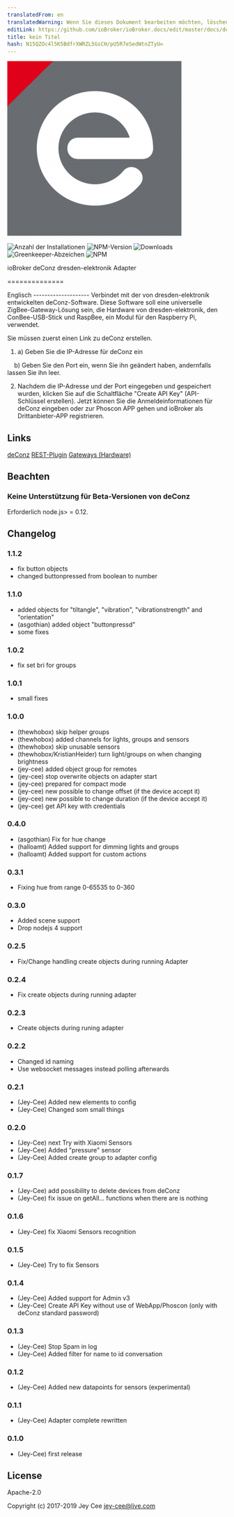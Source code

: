```yaml
---
translatedFrom: en
translatedWarning: Wenn Sie dieses Dokument bearbeiten möchten, löschen Sie bitte das Feld "translationsFrom". Andernfalls wird dieses Dokument automatisch erneut übersetzt
editLink: https://github.com/ioBroker/ioBroker.docs/edit/master/docs/de/adapterref/iobroker.deconz/README.md
title: kein Titel
hash: N15QZOc4l5K5BdfrXWRZL5GsCH/pU5R7eSedWtnZTyU=
---
```

![Logo](../../../en/adapterref/iobroker.deconz/admin/deconz.png)

![Anzahl der Installationen](http://iobroker.live/badges/deconz-stable.svg)
![NPM-Version](http://img.shields.io/npm/v/iobroker.deconz.svg)
![Downloads](https://img.shields.io/npm/dm/iobroker.deconz.svg)
![Greenkeeper-Abzeichen](https://badges.greenkeeper.io/iobroker-community-adapters/ioBroker.deconz.svg)
![NPM](https://nodei.co/npm/iobroker.deconz.png?downloads=true)

ioBroker deConz dresden-elektronik Adapter

==============

Englisch -------------------- Verbindet mit der von dresden-elektronik entwickelten deConz-Software. Diese Software soll eine universelle ZigBee-Gateway-Lösung sein, die Hardware von dresden-elektronik, den ConBee-USB-Stick und RaspBee, ein Modul für den Raspberry Pi, verwendet.

Sie müssen zuerst einen Link zu deConz erstellen.

1. a) Geben Sie die IP-Adresse für deConz ein

    b) Geben Sie den Port ein, wenn Sie ihn geändert haben, andernfalls lassen Sie ihn leer.

2. Nachdem die IP-Adresse und der Port eingegeben und gespeichert wurden, klicken Sie auf die Schaltfläche "Create API Key" (API-Schlüssel erstellen). Jetzt können Sie die Anmeldeinformationen für deConz eingeben oder zur Phoscon APP gehen und ioBroker als Drittanbieter-APP registrieren.

## Links
[deConz](https://www.dresden-elektronik.de/funktechnik/products/software/pc/deconz/) [REST-Plugin](https://github.com/dresden-elektronik/deconz-rest-plugin) [Gateways (Hardware)](https://www.dresden-elektronik.de/funktechnik/solutions/wireless-light-control/gateways/)

## Beachten
### Keine Unterstützung für Beta-Versionen von deConz
Erforderlich node.js> = 0.12.

## Changelog

### 1.1.2
* fix button objects
*  changed buttonpressed from boolean to number

### 1.1.0
*  added objects for "tiltangle", "vibration", "vibrationstrength" and "orientation"
*  (asgothian) added object "buttonpressd"
*  some fixes


### 1.0.2
* fix set bri for groups


### 1.0.1
* small fixes


### 1.0.0
*  (thewhobox) skip helper groups
*  (thewhobox) added channels for lights, groups and sensors
*  (thewhobox) skip unusable sensors
*  (thewhobox/KristianHeider) turn light/groups on when changing brightness
*  (jey-cee) added object group for remotes
*  (jey-cee) stop overwrite objects on adapter start
*  (jey-cee) prepared for compact mode
*  (jey-cee) new possible to change offset (if the device accept it)
*  (jey-cee) new possible to change duration (if the device accept it)
*  (jey-cee) get API key with credentials


### 0.4.0
* (asgothian) Fix for hue change
* (halloamt)  Added support for dimming lights and groups
* (halloamt)  Added support for custom actions

### 0.3.1
* Fixing hue from range 0-65535 to 0-360


### 0.3.0
* Added scene support
*  Drop nodejs 4 support


### 0.2.5
* Fix/Change handling create objects during running Adapter

### 0.2.4
* Fix create objects during running adapter

### 0.2.3
* Create objects during runing adapter

### 0.2.2
*  Changed id naming
*  Use websocket messages instead polling afterwards

### 0.2.1
* (Jey-Cee) Added new elements to config
* (Jey-Cee) Changed som small things

### 0.2.0
* (Jey-Cee) next Try with Xiaomi Sensors
* (Jey-Cee) Added "pressure" sensor
* (Jey-Cee) Added create group to adapter config

### 0.1.7

* (Jey-Cee) add possibility to delete devices from deConz
* (Jey-Cee) fix issue on getAll... functions when there are is nothing

### 0.1.6

* (Jey-Cee) fix Xiaomi Sensors recognition

### 0.1.5

* (Jey-Cee) Try to fix Sensors

### 0.1.4

* (Jey-Cee) Added support for Admin v3
* (Jey-Cee) Create API Key without use of WebApp/Phoscon (only with deConz standard password)

### 0.1.3

* (Jey-Cee) Stop Spam in log
* (Jey-Cee) Added filter for name to id conversation

### 0.1.2

* (Jey-Cee) Added new datapoints for sensors (experimental)

### 0.1.1

* (Jey-Cee) Adapter complete rewritten

### 0.1.0

* (Jey-Cee) first release

## License
Apache-2.0

Copyright (c) 2017-2019 Jey Cee jey-cee@live.com